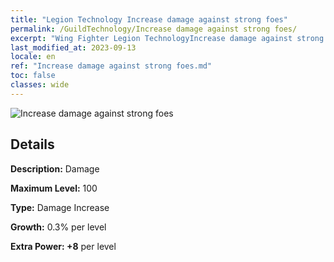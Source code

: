 ```yaml
---
title: "Legion Technology Increase damage against strong foes"
permalink: /GuildTechnology/Increase damage against strong foes/
excerpt: "Wing Fighter Legion TechnologyIncrease damage against strong foes"
last_modified_at: 2023-09-13
locale: en
ref: "Increase damage against strong foes.md"
toc: false
classes: wide
---
```



![Increase damage against strong foes](/images/guild_technology/guild_tech_icon_28.png)

## Details

  **Description:** Damage

  **Maximum Level:** 100

  **Type:** Damage Increase

  **Growth:** 0.3% per level

  **Extra Power: +8** per level

